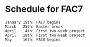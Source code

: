 # Schedule for FAC7

    January 19th: FAC7 begins
    March   25th: Easter break 
    April    4th: First two-week project
    April   18th: First two-week project
    May     16th: FAC8 begins
